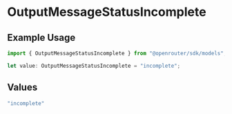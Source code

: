 # OutputMessageStatusIncomplete

## Example Usage

```typescript
import { OutputMessageStatusIncomplete } from "@openrouter/sdk/models";

let value: OutputMessageStatusIncomplete = "incomplete";
```

## Values

```typescript
"incomplete"
```